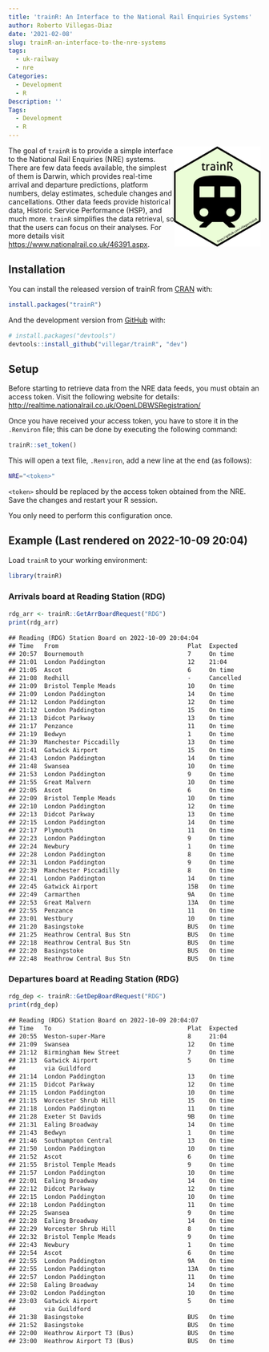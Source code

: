 ```yaml
---
title: 'trainR: An Interface to the National Rail Enquiries Systems'
author: Roberto Villegas-Diaz
date: '2021-02-08'
slug: trainR-an-interface-to-the-nre-systems
tags:
  - uk-railway
  - nre
Categories:
  - Development
  - R
Description: ''
Tags:
  - Development
  - R
---
```


<img src="https://raw.githubusercontent.com/villegar/trainR/main/inst/images/logo.png" alt="logo" align="right" height=200px/>

The goal of `trainR` is to provide a simple interface to the 
National Rail Enquiries (NRE) systems. There are few data feeds 
available, the simplest of them is Darwin, which provides real-time 
arrival and departure predictions, platform numbers, delay estimates, 
schedule changes and cancellations. Other data feeds provide historical 
data, Historic Service Performance (HSP), and much more. `trainR` 
simplifies the data retrieval, so that the users can focus on their 
analyses. For more details visit 
https://www.nationalrail.co.uk/46391.aspx.

## Installation

You can install the released version of trainR from [CRAN](https://CRAN.R-project.org) with:

``` r
install.packages("trainR")
```

And the development version from [GitHub](https://github.com/) with:

``` r
# install.packages("devtools")
devtools::install_github("villegar/trainR", "dev")
```

## Setup
Before starting to retrieve data from the NRE data feeds, you must obtain an access token. 
Visit the following website for details: http://realtime.nationalrail.co.uk/OpenLDBWSRegistration/

Once you have received your access token, you have to store it in the `.Renviron` file; this can be 
done by executing the following command:


```r
trainR::set_token()
```

This will open a text file, `.Renviron`, add a new line at the end (as follows):

```bash
NRE="<token>"
```

`<token>` should be replaced by the access token obtained from the NRE. Save the changes and restart 
your R session.

You only need to perform this configuration once.

## Example (Last rendered on 2022-10-09 20:04)

Load `trainR` to your working environment:

```r
library(trainR)
```

### Arrivals board at Reading Station (RDG)


```r
rdg_arr <- trainR::GetArrBoardRequest("RDG")
print(rdg_arr)
```

```
## Reading (RDG) Station Board on 2022-10-09 20:04:04
## Time   From                                    Plat  Expected
## 20:57  Bournemouth                             7     On time
## 21:01  London Paddington                       12    21:04
## 21:05  Ascot                                   6     On time
## 21:08  Redhill                                 -     Cancelled
## 21:09  Bristol Temple Meads                    10    On time
## 21:09  London Paddington                       14    On time
## 21:12  London Paddington                       12    On time
## 21:12  London Paddington                       15    On time
## 21:13  Didcot Parkway                          13    On time
## 21:17  Penzance                                11    On time
## 21:19  Bedwyn                                  1     On time
## 21:39  Manchester Piccadilly                   13    On time
## 21:41  Gatwick Airport                         15    On time
## 21:43  London Paddington                       14    On time
## 21:48  Swansea                                 10    On time
## 21:53  London Paddington                       9     On time
## 21:55  Great Malvern                           10    On time
## 22:05  Ascot                                   6     On time
## 22:09  Bristol Temple Meads                    10    On time
## 22:10  London Paddington                       12    On time
## 22:13  Didcot Parkway                          13    On time
## 22:15  London Paddington                       14    On time
## 22:17  Plymouth                                11    On time
## 22:23  London Paddington                       9     On time
## 22:24  Newbury                                 1     On time
## 22:28  London Paddington                       8     On time
## 22:31  London Paddington                       9     On time
## 22:39  Manchester Piccadilly                   8     On time
## 22:41  London Paddington                       14    On time
## 22:45  Gatwick Airport                         15B   On time
## 22:49  Carmarthen                              9A    On time
## 22:53  Great Malvern                           13A   On time
## 22:55  Penzance                                11    On time
## 23:01  Westbury                                10    On time
## 21:20  Basingstoke                             BUS   On time
## 21:25  Heathrow Central Bus Stn                BUS   On time
## 22:18  Heathrow Central Bus Stn                BUS   On time
## 22:20  Basingstoke                             BUS   On time
## 22:48  Heathrow Central Bus Stn                BUS   On time
```

### Departures board at Reading Station (RDG)


```r
rdg_dep <- trainR::GetDepBoardRequest("RDG")
print(rdg_dep)
```

```
## Reading (RDG) Station Board on 2022-10-09 20:04:07
## Time   To                                      Plat  Expected
## 20:55  Weston-super-Mare                       8     21:04
## 21:09  Swansea                                 12    On time
## 21:12  Birmingham New Street                   7     On time
## 21:13  Gatwick Airport                         5     On time
##        via Guildford                           
## 21:14  London Paddington                       13    On time
## 21:15  Didcot Parkway                          12    On time
## 21:15  London Paddington                       10    On time
## 21:15  Worcester Shrub Hill                    15    On time
## 21:18  London Paddington                       11    On time
## 21:28  Exeter St Davids                        9B    On time
## 21:31  Ealing Broadway                         14    On time
## 21:43  Bedwyn                                  1     On time
## 21:46  Southampton Central                     13    On time
## 21:50  London Paddington                       10    On time
## 21:52  Ascot                                   6     On time
## 21:55  Bristol Temple Meads                    9     On time
## 21:57  London Paddington                       10    On time
## 22:01  Ealing Broadway                         14    On time
## 22:12  Didcot Parkway                          12    On time
## 22:15  London Paddington                       10    On time
## 22:18  London Paddington                       11    On time
## 22:25  Swansea                                 9     On time
## 22:28  Ealing Broadway                         14    On time
## 22:29  Worcester Shrub Hill                    8     On time
## 22:32  Bristol Temple Meads                    9     On time
## 22:43  Newbury                                 1     On time
## 22:54  Ascot                                   6     On time
## 22:55  London Paddington                       9A    On time
## 22:55  London Paddington                       13A   On time
## 22:57  London Paddington                       11    On time
## 22:58  Ealing Broadway                         14    On time
## 23:02  London Paddington                       10    On time
## 23:03  Gatwick Airport                         5     On time
##        via Guildford                           
## 21:38  Basingstoke                             BUS   On time
## 21:52  Basingstoke                             BUS   On time
## 22:00  Heathrow Airport T3 (Bus)               BUS   On time
## 23:00  Heathrow Airport T3 (Bus)               BUS   On time
```
